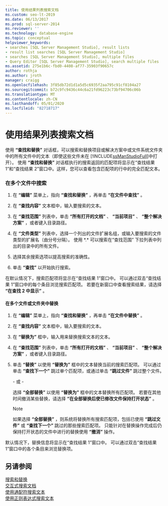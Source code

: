 ```yaml
---
title: 使用结果列表搜索文档
ms.custom: seo-lt-2019
ms.date: 06/13/2017
ms.prod: sql-server-2014
ms.reviewer: ''
ms.technology: database-engine
ms.topic: conceptual
helpviewer_keywords:
- searches [SQL Server Management Studio], result lists
- result list searches [SQL Server Management Studio]
- searches [SQL Server Management Studio], multiple files
- Query Editor [SQL Server Management Studio], search multiple files
ms.assetid: 275e1b6c-fbd0-4408-af77-35903f90657c
author: rothja
ms.author: jroth
manager: craigg
ms.openlocfilehash: 3f85db72d1d1a5d5c6935f2aa795c91cf8104a27
ms.sourcegitcommit: b72c9fc9436c44c6a21fd96223c73bf94706c06b
ms.translationtype: MT
ms.contentlocale: zh-CN
ms.lasthandoff: 05/01/2020
ms.locfileid: "82718717"
---
```

# <a name="search-documents-using-results-lists"></a>使用结果列表搜索文档
  使用 **“查找和替换”** 对话框，可以搜索和替换项目或解决方案中或文件系统文件夹中的所有文件中的文本（即使这些文件未在 [!INCLUDE[ssManStudioFull](../../includes/ssmanstudiofull-md.md)]中打开）。 使用 **“查找和替换”** 对话框执行的搜索返回的匹配项将显示在“查找结果 1”和“查找结果 2”窗口中。这样，您可以查看包含匹配项的行中的完全匹配文本。  
  
### <a name="to-search-in-multiple-files"></a>在多个文件中搜索  
  
1.  在 **“编辑”** 菜单上，指向 **“查找和替换”** ，再单击 **“在文件中查找”** 。  
  
2.  在 **“查找内容”** 文本框中，输入要搜索的文本。  
  
3.  在 **“查找范围”** 列表中，单击 **“所有打开的文档”** 、 **“当前项目”** 、 **“整个解决方案”** ，或者键入目录路径。  
  
4.  在 **“文件类型”** 列表中，选择一个列出的文件扩展名组，或输入要搜索的文件类型的扩展名（由分号分隔）。 使用 \*.\* 可以搜索在“查找范围”  下拉列表中列出的目录中的所有文件。  
  
5.  选择其余搜索选项以提高搜索的准确性。  
  
6.  单击 **“查找”** 以开始执行搜索。  
  
 在默认情况下，搜索匹配项将显示在“查找结果 1”窗口中。 可以通过双击“查找结果 1”窗口中的每个条目浏览搜索匹配项。 若要在新窗口中查看搜索结果，请选择 **“在查找 2 中显示”** 。  
  
#### <a name="to-replace-across-multiple-files-or-folders"></a>在多个文件或文件夹中替换  
  
1.  在 **“编辑”** 菜单上，指向 **“查找和替换”** ，再单击 **“在文件中替换”** 。  
  
2.  在 **“查找内容”** 文本框中，输入要搜索的文本。  
  
3.  在 **“替换为”** 框中，输入用来替换搜索文本的文本。  
  
4.  在 **“查找范围”** 列表中，单击 **“所有打开的文档”** 、 **“当前项目”** 、 **“整个解决方案”** ，或者键入目录路径。  
  
5.  单击 **“替换”** 以使用 **“替换为”** 框中的文本替换当前的搜索匹配项。 可以通过单击 **“查找下一个”** 跳过单个匹配项，或通过单击 **“跳过文件”** 跳过整个文件。  
  
     \- 或 -  
  
     选择 **“全部替换”** 以使用 **“替换为”** 框中的文本替换所有匹配项。 若要在其他时间撤消某些替换，请选择 **“在全部替换后使已修改文件保持打开状态”** 。  
  
    > [!NOTE]  
    >  如果选择 **“全部替换”** ，则系统将替换所有搜索匹配项，包括已使用 **“跳过文件”** 或 **“查找下一个”** 跳过的那些搜索匹配项。 只能针对在替换操作完成后仍保持打开状态的文件中进行的替换使用 **“撤消”** 操作。  
  
 默认情况下，替换信息将显示在“查找结果 1”窗口中。 可以通过双击“查找结果 1”窗口中的各个条目来浏览替换项。  
  
## <a name="see-also"></a>另请参阅  
 [搜索和替换](search-and-replace.md)   
 [交互式搜索文档](search-documents-interactively.md)   
 [使用通配符搜索文本](search-text-with-wildcards.md)   
 [使用正则表达式搜索文本](search-text-with-regular-expressions.md)  
  
  
